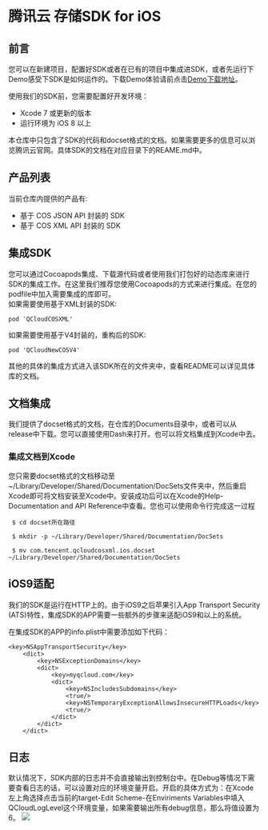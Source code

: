 # 腾讯云 存储SDK for iOS

## 前言  
您可以在新建项目，配置好SDK或者在已有的项目中集成进SDK，或者先运行下Demo感受下SDK是如何运作的。下载Demo体验请前点击[Demo下载地址](https://github.com/tencentyun/qcloud-sdk-ios-samples.git)。  

使用我们的SDK前，您需要配置好开发环境：  
- Xcode 7 或更新的版本
- 运行环境为 iOS 8 以上       

本仓库中只包含了SDK的代码和docset格式的文档。如果需要更多的信息可以浏览腾讯云官网。具体SDK的文档在对应目录下的REAME.md中。
## 产品列表
当前仓库内提供的产品有:
- 基于 COS JSON API 封装的 SDK
- 基于 COS XML API 封装的 SDK

## 集成SDK
您可以通过Cocoapods集成、下载源代码或者使用我们打包好的动态库来进行SDK的集成工作。在这里我们推荐您使用Cocoapods的方式来进行集成。在您的podfile中加入需要集成的库即可。    
如果需要使用基于XML封装的SDK:
```
pod 'QCloudCOSXML'
```    
如果需要使用基于V4封装的，重构后的SDK:
```
pod 'QCloudNewCOSV4'
```
其他的具体的集成方式进入该SDK所在的文件夹中，查看README可以详见具体库的文档。

## 文档集成
我们提供了docset格式的文档，在仓库的Documents目录中，或者可以从release中下载。您可以直接使用Dash来打开。也可以将文档集成到Xcode中去。
### 集成文档到Xcode
您只需要docset格式的文档移动至 ~/Library/Developer/Shared/Documentation/DocSets文件夹中，然后重启Xcode即可将文档安装至Xcode中。安装成功后可以在Xcode的Help-Documentation and API Reference中查看。您也可以使用命令行完成这一过程
```
 $ cd docset所在路径
```
```
 $ mkdir -p ~/Library/Developer/Shared/Documentation/DocSets
```
```
 $ mv com.tencent.qcloudcosxml.ios.docset ~/Library/Developer/Shared/Documentation/DocSets
```

## iOS9适配
我们的SDK是运行在HTTP上的。由于iOS9之后苹果引入App Transport Security (ATS)特性，集成SDK的APP需要一些额外的步骤来适配iOS9和以上的系统。   

在集成SDK的APP的info.plist中需要添加如下代码：
```
<key>NSAppTransportSecurity</key>
	<dict>
		<key>NSExceptionDomains</key>
		<dict>
			<key>myqcloud.com</key>
			<dict>
				<key>NSIncludesSubdomains</key>
				<true/>
				<key>NSTemporaryExceptionAllowsInsecureHTTPLoads</key>
				<true/>
			</dict>
		</dict>
	</dict>
```

## 日志
默认情况下，SDK内部的日志并不会直接输出到控制台中。在Debug等情况下需要查看日志的话，可以设置对应的环境变量开启。开启的具体方式为：在Xcode左上角选择点击当前的target-Edit Scheme-在Enviriments Variables中填入QCloudLogLevel这个环境变量，如果需要输出所有debug信息，那么将值设置为6。
![](http://picturebad-1253653367.coscd.myqcloud.com/134C210F-6682-4BDF-A801-E146263150D0.png)
